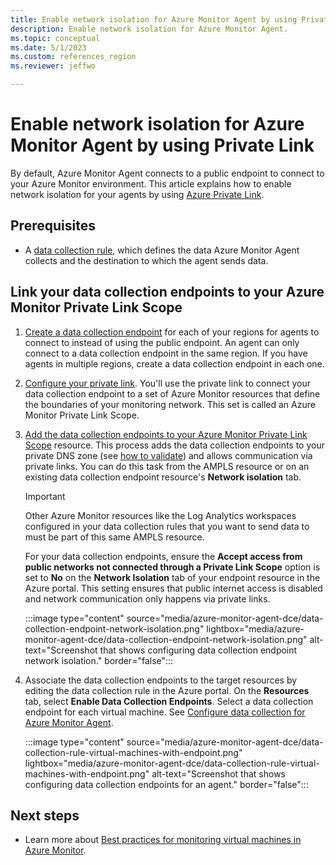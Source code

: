 ```yaml
---
title: Enable network isolation for Azure Monitor Agent by using Private Link
description: Enable network isolation for Azure Monitor Agent.
ms.topic: conceptual
ms.date: 5/1/2023
ms.custom: references_region
ms.reviewer: jeffwo

---
```


# Enable network isolation for Azure Monitor Agent by using Private Link

By default, Azure Monitor Agent connects to a public endpoint to connect to your Azure Monitor environment. This article explains how to enable network isolation for your agents by using [Azure Private Link](/azure/private-link/private-link-overview).

## Prerequisites

- A [data collection rule](../essentials/data-collection-rule-create-edit.md), which defines the data Azure Monitor Agent collects and the destination to which the agent sends data. 

## Link your data collection endpoints to your Azure Monitor Private Link Scope

1. [Create a data collection endpoint](../essentials/data-collection-endpoint-overview.md#create-a-data-collection-endpoint) for each of your regions for agents to connect to instead of using the public endpoint. An agent can only connect to a data collection endpoint in the same region. If you have agents in multiple regions, create a data collection endpoint in each one.

1. [Configure your private link](../logs/private-link-configure.md). You'll use the private link to connect your data collection endpoint to a set of Azure Monitor resources that define the boundaries of your monitoring network. This set is called an Azure Monitor Private Link Scope.

1. [Add the data collection endpoints to your Azure Monitor Private Link Scope](../logs/private-link-configure.md#connect-azure-monitor-resources) resource. This process adds the data collection endpoints to your private DNS zone (see [how to validate](../logs/private-link-configure.md#review-and-validate-your-private-link-setup)) and allows communication via private links. You can do this task from the AMPLS resource or on an existing data collection endpoint resource's **Network isolation** tab.

    > [!IMPORTANT]
    > Other Azure Monitor resources like the Log Analytics workspaces configured in your data collection rules that you want to send data to must be part of this same AMPLS resource.
 
    For your data collection endpoints, ensure the **Accept access from public networks not connected through a Private Link Scope** option is set to **No** on the **Network Isolation** tab of your endpoint resource in the Azure portal. This setting ensures that public internet access is disabled and network communication only happens via private links.
     
    :::image type="content" source="media/azure-monitor-agent-dce/data-collection-endpoint-network-isolation.png" lightbox="media/azure-monitor-agent-dce/data-collection-endpoint-network-isolation.png" alt-text="Screenshot that shows configuring data collection endpoint network isolation." border="false":::
    
1. Associate the data collection endpoints to the target resources by editing the data collection rule in the Azure portal. On the **Resources** tab, select **Enable Data Collection Endpoints**. Select a data collection endpoint for each virtual machine. See [Configure data collection for Azure Monitor Agent](../agents/azure-monitor-agent-data-collection.md).
 
    :::image type="content" source="media/azure-monitor-agent-dce/data-collection-rule-virtual-machines-with-endpoint.png" lightbox="media/azure-monitor-agent-dce/data-collection-rule-virtual-machines-with-endpoint.png" alt-text="Screenshot that shows configuring data collection endpoints for an agent." border="false":::


## Next steps

- Learn more about [Best practices for monitoring virtual machines in Azure Monitor](../best-practices-vm.md).
